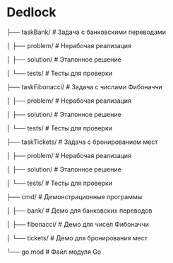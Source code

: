 # Dedlock
├── taskBank/          # Задача с банковскими переводами

│   ├── problem/        # Нерабочая реализация

│   ├── solution/       # Эталонное решение

│   └── tests/          # Тесты для проверки

├── taskFibonacci/     # Задача с числами Фибоначчи

│   ├── problem/        # Нерабочая реализация

│   ├── solution/       # Эталонное решение

│   └── tests/          # Тесты для проверки

├── taskTickets/        # Задача с бронированием мест

│   ├── problem/        # Нерабочая реализация

│   ├── solution/       # Эталонное решение

│   └── tests/          # Тесты для проверки

├── cmd/                # Демонстрационные программы

│   ├── bank/           # Демо для банковских переводов

│   ├── fibonacci/      # Демо для чисел Фибоначчи

│   └── tickets/         # Демо для бронирования мест

└── go.mod              # Файл модуля Go
